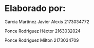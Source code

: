 # Elaborado por:

García Martínez Javier Alexis 2173034772 

Ponce Rodríguez Héctor 2163032024 

Ponce Rodríguez Milton 2173034709
